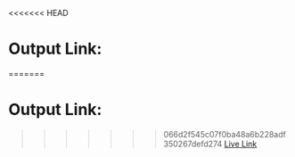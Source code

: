 <<<<<<< HEAD
# Output Link:
=======
# Output Link:
>>>>>>> 066d2f545c07f0ba48a6b228adf350267defd274
[Live Link](https://leafy-cuchufli-d636c0.netlify.app/)